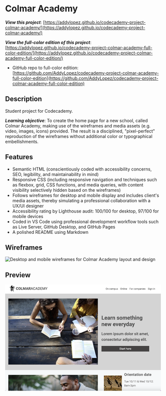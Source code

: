 # Colmar Academy

**_View this project_**: [https://addylopez.github.io/codecademy-project-colmar-academy/](https://addylopez.github.io/codecademy-project-colmar-academy/)

**_View the full-color edition of this project_**: [https://addylopez.github.io/codecademy-project-colmar-academy-full-color-edition/](https://addylopez.github.io/codecademy-project-colmar-academy-full-color-edition/)

- GitHub repo to full-color edition: [https://github.com/AddyLopez/codecademy-project-colmar-academy-full-color-edition](https://github.com/AddyLopez/codecademy-project-colmar-academy-full-color-edition)

## Description

Student project for Codecademy.

**_Learning objective_**: To create the home page for a new school, called Colmar Academy, making use of the wireframes and media assets (e.g. video, images, icons) provided. The result is a disciplined, "pixel-perfect" reproduction of the wireframes without additional color or typographical embellishments.

## Features

- Semantic HTML (conscientiously coded with accessibility concerns, SEO, legibility, and maintainability in mind)
- Responsive CSS (including responsive navigation and techniques such as flexbox, grid, CSS functions, and media queries, with content visibility selectively hidden based on the wireframes)
- Follows wireframes for desktop and mobile display and includes client's media assets, thereby simulating a professional collaboration with a UX/UI designer
- Accessibility rating by Lighthouse audit: 100/100 for desktop, 97/100 for mobile devices
- Coded in VS Code using professional development workflow tools such as Live Server, GitHub Desktop, and GitHub Pages
- A polished README using Markdown

## Wireframes

![Desktop and mobile wireframes for Colmar Academy layout and design](assets/wireframes/colmar-academy-wireframes-spec.png)

## Preview

![Colmar Academy Preview](assets/preview/colmar-academy-preview.png)
